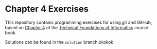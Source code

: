 # Chapter 4 Exercises

This repository contains programming exercises for using git and GitHub,
based on [Chapter 4](https://info201.github.io/git-basics.html)
of the [Technical Foundations of Informatics](https://info201.github.io/) course book.

Solutions can be found in the `solution` branch.okokok

